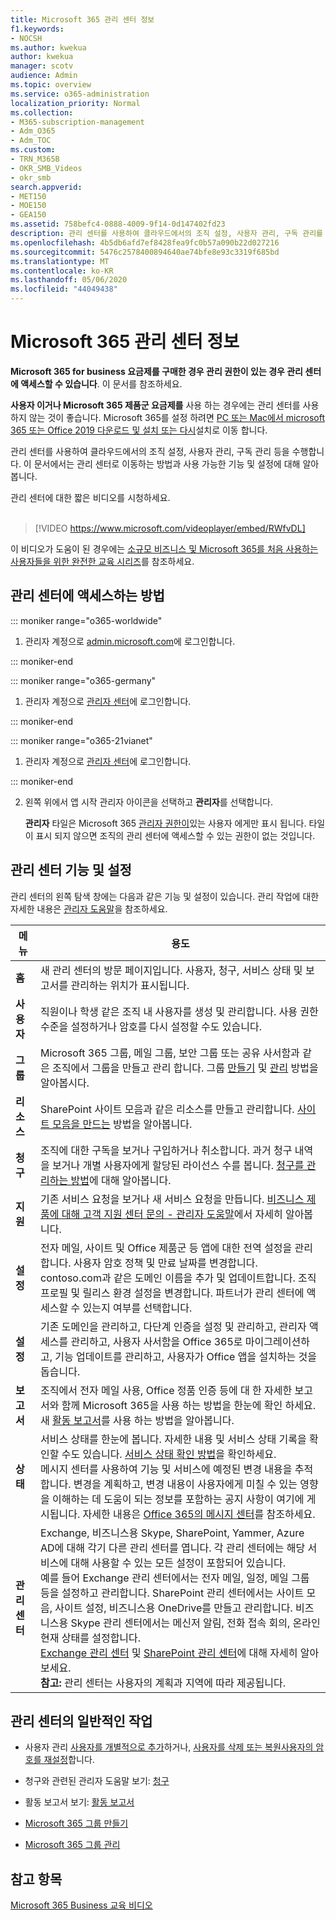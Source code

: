 ```yaml
---
title: Microsoft 365 관리 센터 정보
f1.keywords:
- NOCSH
ms.author: kwekua
author: kwekua
manager: scotv
audience: Admin
ms.topic: overview
ms.service: o365-administration
localization_priority: Normal
ms.collection:
- M365-subscription-management
- Adm_O365
- Adm_TOC
ms.custom:
- TRN_M365B
- OKR_SMB_Videos
- okr_smb
search.appverid:
- MET150
- MOE150
- GEA150
ms.assetid: 758befc4-0888-4009-9f14-0d147402fd23
description: 관리 센터를 사용하여 클라우드에서의 조직 설정, 사용자 관리, 구독 관리를 수행합니다. 관리자 권한으로 계정에 로그인하여 시작하세요.
ms.openlocfilehash: 4b5db6afd7ef8428fea9fc0b57a090b22d027216
ms.sourcegitcommit: 5476c2578400894640ae74bfe8e93c3319f685bd
ms.translationtype: MT
ms.contentlocale: ko-KR
ms.lasthandoff: 05/06/2020
ms.locfileid: "44049438"
---
```

# <a name="about-the-microsoft-365-admin-center"></a>Microsoft 365 관리 센터 정보

**Microsoft 365 for business 요금제를 구매한 경우 관리 권한이 있는 경우 관리 센터에 액세스할 수 있습니다**. 이 문서를 참조하세요.

**사용자 이거나 Microsoft 365 제품군 요금제를** 사용 하는 경우에는 관리 센터를 사용 하지 않는 것이 좋습니다. Microsoft 365를 설정 하려면 [PC 또는 Mac에서 microsoft 365 또는 Office 2019 다운로드 및 설치 또는 다시](https://support.office.com/article/4414eaaf-0478-48be-9c42-23adc4716658.aspx)설치로 이동 합니다.

관리 센터를 사용하여 클라우드에서의 조직 설정, 사용자 관리, 구독 관리 등을 수행합니다. 이 문서에서는 관리 센터로 이동하는 방법과 사용 가능한 기능 및 설정에 대해 알아봅니다.

관리 센터에 대한 짧은 비디오를 시청하세요. <br><br>

> [!VIDEO https://www.microsoft.com/videoplayer/embed/RWfvDL]

이 비디오가 도움이 된 경우에는 [소규모 비즈니스 및 Microsoft 365를 처음 사용하는 사용자들을 위한 완전한 교육 시리즈](https://support.office.com/article/6ab4bbcd-79cf-4000-a0bd-d42ce4d12816)를 참조하세요.

## <a name="how-to-get-to-the-admin-center"></a>관리 센터에 액세스하는 방법

::: moniker range="o365-worldwide"

1. 관리자 계정으로 <a href="https://go.microsoft.com/fwlink/p/?linkid=2024339" target="_blank">admin.microsoft.com</a>에 로그인합니다.

::: moniker-end

::: moniker range="o365-germany"

1. 관리자 계정으로 <a href="https://go.microsoft.com/fwlink/p/?linkid=848041" target="_blank">관리자 센터</a>에 로그인합니다.

::: moniker-end

::: moniker range="o365-21vianet"

1. 관리자 계정으로 <a href="https://go.microsoft.com/fwlink/p/?linkid=850627" target="_blank">관리자 센터</a>에 로그인합니다.

::: moniker-end

2. 왼쪽 위에서 앱 시작 관리자 아이콘을 선택하고 **관리자**를 선택합니다.

    **관리자** 타일은 Microsoft 365 [관리자 권한이](../add-users/about-admin-roles.md)있는 사용자 에게만 표시 됩니다. 타일이 표시 되지 않으면 조직의 관리 센터에 액세스할 수 있는 권한이 없는 것입니다.

## <a name="admin-center-features-and-settings"></a>관리 센터 기능 및 설정

관리 센터의 왼쪽 탐색 창에는 다음과 같은 기능 및 설정이 있습니다. 관리 작업에 대한 자세한 내용은 [관리자 도움말](https://docs.microsoft.com/microsoft-365/admin/admin-home)을 참조하세요.
  
|**메뉴**|**용도**|
|-----|-----|
|**홈** <br/> |새 관리 센터의 방문 페이지입니다. 사용자, 청구, 서비스 상태 및 보고서를 관리하는 위치가 표시됩니다.  <br/> |
|**사용자** <br/> |직원이나 학생 같은 조직 내 사용자를 생성 및 관리합니다. 사용 권한 수준을 설정하거나 암호를 다시 설정할 수도 있습니다.  <br/> |
|**그룹** <br/> |Microsoft 365 그룹, 메일 그룹, 보안 그룹 또는 공유 사서함과 같은 조직에서 그룹을 만들고 관리 합니다. 그룹 [만들기](../create-groups/create-groups.md) 및 [관리](../create-groups/manage-groups.md) 방법을 알아봅시다.   <br/> |
|**리소스** <br/> |SharePoint 사이트 모음과 같은 리소스를 만들고 관리합니다. [사이트 모음을 만드는](https://docs.microsoft.com/sharepoint/create-site-collection) 방법을 알아봅니다.  <br/> |
|**청구** <br/> |조직에 대한 구독을 보거나 구입하거나 취소합니다. 과거 청구 내역을 보거나 개별 사용자에게 할당된 라이선스 수를 봅니다. [청구를 관리하는 방법](../../commerce/index.yml)에 대해 알아봅니다.  <br/> |
|**지원** <br/> | 기존 서비스 요청을 보거나 새 서비스 요청을 만듭니다. [비즈니스 제품에 대해 고객 지원 센터 문의 - 관리자 도움말](../contact-support-for-business-products.md)에서 자세히 알아봅니다. |
|**설정** <br/> |전자 메일, 사이트 및 Office 제품군 등 앱에 대한 전역 설정을 관리합니다. 사용자 암호 정책 및 만료 날짜를 변경합니다. contoso.com과 같은 도메인 이름을 추가 및 업데이트합니다. 조직 프로필 및 릴리스 환경 설정을 변경합니다. 파트너가 관리 센터에 액세스할 수 있는지 여부를 선택합니다.  <br/> |
|**설정** <br/> |기존 도메인을 관리하고, 다단계 인증을 설정 및 관리하고, 관리자 액세스를 관리하고, 사용자 사서함을 Office 365로 마이그레이션하고, 기능 업데이트를 관리하고, 사용자가 Office 앱을 설치하는 것을 돕습니다. |
|**보고서** <br/> |조직에서 전자 메일 사용, Office 정품 인증 등에 대 한 자세한 보고서와 함께 Microsoft 365을 사용 하는 방법을 한눈에 확인 하세요. 새 [활동 보고서](../activity-reports/activity-reports.md)를 사용 하는 방법을 알아봅니다.<br/> |
|**상태** <br/> |서비스 상태를 한눈에 봅니다. 자세한 내용 및 서비스 상태 기록을 확인할 수도 있습니다. [서비스 상태 확인 방법](https://docs.microsoft.com/office365/enterprise/view-service-health)을 확인하세요.  <br/> 메시지 센터를 사용하여 기능 및 서비스에 예정된 변경 내용을 추적합니다. 변경을 계획하고, 변경 내용이 사용자에게 미칠 수 있는 영향을 이해하는 데 도움이 되는 정보를 포함하는 공지 사항이 여기에 게시됩니다. 자세한 내용은 [Office 365의 메시지 센터](../manage/message-center.md)를 참조하세요.  <br/> |
|**관리 센터** <br/> |Exchange, 비즈니스용 Skype, SharePoint, Yammer, Azure AD에 대해 각기 다른 관리 센터를 엽니다. 각 관리 센터에는 해당 서비스에 대해 사용할 수 있는 모든 설정이 포함되어 있습니다.  <br/> 예를 들어 Exchange 관리 센터에서는 전자 메일, 일정, 메일 그룹 등을 설정하고 관리합니다. SharePoint 관리 센터에서는 사이트 모음, 사이트 설정, 비즈니스용 OneDrive를 만들고 관리합니다. 비즈니스용 Skype 관리 센터에서는 메신저 알림, 전화 접속 회의, 온라인 현재 상태를 설정합니다.  <br/> [Exchange 관리 센터](https://go.microsoft.com/fwlink/p/?LinkID=271807) 및 [SharePoint 관리 센터](https://docs.microsoft.com/sharepoint/sharepoint-online)에 대해 자세히 알아보세요.<br/> **참고:** 관리 센터는 사용자의 계획과 지역에 따라 제공됩니다.           |
   
## <a name="common-tasks-in-the-admin-center"></a>관리 센터의 일반적인 작업

- 사용자 관리 [사용자를 개별적으로 추가](../add-users/add-users.md)하거나, [사용자를 삭제 또는 복원](../add-users/delete-a-user.md)[사용자의 암호를 재설정](../add-users/reset-passwords.md)합니다.

- 청구와 관련된 관리자 도움말 보기: [청구](../../commerce/index.yml)

- 활동 보고서 보기: [활동 보고서](../activity-reports/activity-reports.md)

- [Microsoft 365 그룹 만들기](../create-groups/create-groups.md)

- [Microsoft 365 그룹 관리](../create-groups/manage-groups.md)

## <a name="see-also"></a>참고 항목

[Microsoft 365 Business 교육 비디오](https://support.office.com/article/6ab4bbcd-79cf-4000-a0bd-d42ce4d12816)